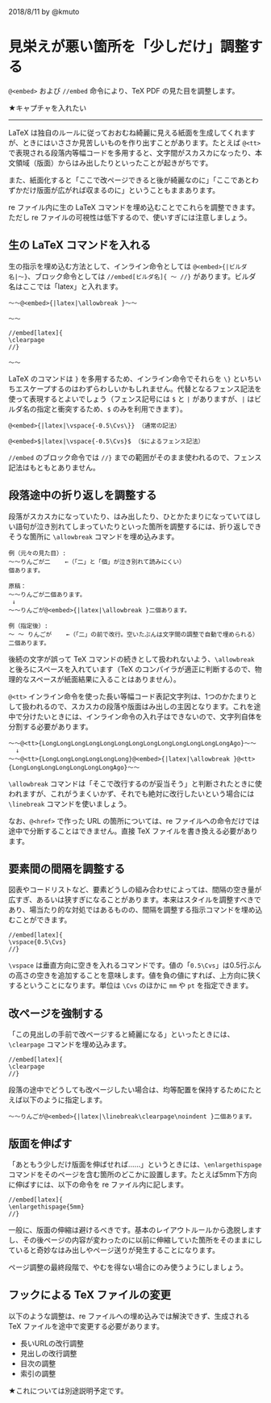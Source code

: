 2018/8/11 by @kmuto

# 見栄えが悪い箇所を「少しだけ」調整する

`@<embed>` および `//embed` 命令により、TeX PDF の見た目を調整します。

★キャプチャを入れたい

----

LaTeX は独自のルールに従っておおむね綺麗に見える紙面を生成してくれますが、ときにはいささか見苦しいものを作り出すことがあります。たとえば `@<tt>` で表現される段落内等幅コードを多用すると、文字間がスカスカになったり、本文領域（版面）からはみ出したりといったことが起きがちです。

また、紙面化すると「ここで改ページできると後が綺麗なのに」「ここであとわずかだけ版面が広がれば収まるのに」ということもままあります。

re ファイル内に生の LaTeX コマンドを埋め込むことでこれらを調整できます。ただし re ファイルの可視性は低下するので、使いすぎには注意しましょう。

## 生の LaTeX コマンドを入れる

生の指示を埋め込む方法として、インライン命令としては `@<embed>{|ビルダ名|〜}`、ブロック命令としては `//embed[ビルダ名]{ 〜 //}` があります。ビルダ名はここでは「latex」と入れます。

```
〜〜@<embed>{|latex|\allowbreak }〜〜
```

```
〜〜

//embed[latex]{
\clearpage
//}

〜〜
```

LaTeX のコマンドは `}` を多用するため、インライン命令でそれらを `\}` といちいちエスケープするのはわずらわしいかもしれません。代替となるフェンス記法を使って表現するとよいでしょう（フェンス記号には `$` と `|` がありますが、`|` はビルダ名の指定と衝突するため、`$` のみを利用できます）。

```
@<embed>{|latex|\vspace{-0.5\Cvs\}} （通常の記法）

@<embed>$|latex|\vspace{-0.5\Cvs}$ （$によるフェンス記法）
```

`//embed` のブロック命令では `//}` までの範囲がそのまま使われるので、フェンス記法はもともとありません。

## 段落途中の折り返しを調整する

段落がスカスカになっていたり、はみ出したり、ひとかたまりになっていてほしい語句が泣き別れてしまっていたりといった箇所を調整するには、折り返しできそうな箇所に `\allowbreak` コマンドを埋め込みます。

```
例（元々の見た目）:
〜〜りんごが二    ←（「二」と「個」が泣き別れて読みにくい）
個あります。
```

```
原稿：
〜〜りんごが二個あります。
 ↓
〜〜りんごが@<embed>{|latex|\allowbreak }二個あります。
```

```
例（指定後）:
〜 〜 りんごが    ←（「二」の前で改行。空いたぶんは文字間の調整で自動で埋められる）
二個あります。
```

後続の文字が誤って TeX コマンドの続きとして扱われないよう、`\allowbreak ` と後ろにスペースを入れています（TeX のコンパイラが適正に判断するので、物理的なスペースが紙面結果に入ることはありません）。

`@<tt>` インライン命令を使った長い等幅コード表記文字列は、1つのかたまりとして扱われるので、スカスカの段落や版面はみ出しの主因となります。これを途中で分けたいときには、インライン命令の入れ子はできないので、文字列自体を分割する必要があります。

```
〜〜@<tt>{LongLongLongLongLongLongLongLongLongLongLongLongLongAgo}〜〜
  ↓
〜〜@<tt>{LongLongLongLongLongLong}@<embed>{|latex|\allowbreak }@<tt>{LongLongLongLongLongLongLongAgo}〜〜
```

`\allowbreak` コマンドは「そこで改行するのが妥当そう」と判断されたときに使われますが、これがうまくいかず、それでも絶対に改行したいという場合には `\linebreak` コマンドを使いましょう。

なお、`@<href>` で作った URL の箇所については、re ファイルへの命令だけでは途中で分断することはできません。直接 TeX ファイルを書き換える必要があります。

## 要素間の間隔を調整する

図表やコードリストなど、要素どうしの組み合わせによっては、間隔の空き量が広すぎ、あるいは狭すぎになることがあります。本来はスタイルを調整すべきであり、場当たり的な対処ではあるものの、間隔を調整する指示コマンドを埋め込むことができます。

```
//embed[latex]{
\vspace{0.5\Cvs}
//}
```

`\vspace` は垂直方向に空きを入れるコマンドです。値の「`0.5\Cvs`」は0.5行ぶんの高さの空きを追加することを意味します。値を負の値にすれば、上方向に狭くするということになります。単位は `\Cvs` のほかに `mm` や `pt` を指定できます。

## 改ページを強制する

「この見出しの手前で改ページすると綺麗になる」といったときには、`\clearpage` コマンドを埋め込みます。

```
//embed[latex]{
\clearpage
//}
```

段落の途中でどうしても改ページしたい場合は、均等配置を保持するためにたとえば以下のように指定します。

```
〜〜りんごが@<embed>{|latex|\linebreak\clearpage\noindent }二個あります。
```

## 版面を伸ばす

「あともう少しだけ版面を伸ばせれば……」というときには、`\enlargethispage` コマンドをそのページを含む箇所のどこかに設置します。たとえば5mm下方向に伸ばすには、以下の命令を re ファイル内に記します。

```
//embed[latex]{
\enlargethispage{5mm}
//}
```

一般に、版面の伸縮は避けるべきです。基本のレイアウトルールから逸脱しますし、その後ページの内容が変わったのに以前に伸縮していた箇所をそのままにしていると奇妙なはみ出しやページ送りが発生することになります。

ページ調整の最終段階で、やむを得ない場合にのみ使うようにしましょう。

## フックによる TeX ファイルの変更
以下のような調整は、re ファイルへの埋め込みでは解決できず、生成される TeX ファイルを途中で変更する必要があります。

- 長いURLの改行調整
- 見出しの改行調整
- 目次の調整
- 索引の調整

★これについては別途説明予定です。
